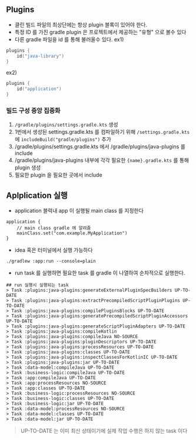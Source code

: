 ## Plugins 
- 클린 빌드 파일의 최상단에는 항상 plugin 블록이 있어야 한다.
- 특정 ID 를 가진 gradle plugin 은 프로젝트에서 제공하는 "유형" 으로 볼수 있다
- 다른 gradle 파일을 id 를 통해 불러올수 있다.
ex1)
```kotlin
plugins {
    id("java-library")
}
```
ex2) 
```kotlin
plugins {
    id("application")
}
```

### 빌드 구성 중앙 집중화
1. `/gradle/plugins/settings.gradle.kts` 생성
2. 1번에서 생성된 settings.gradle.kts 를 컴파일하기 위해 `/settings.gradle.kts` 에 `includeBuild("gradle/plugins")` 추가
3. /gradle/plugins/settings.gradle.kts 에서 /gradle/plugins/java-plugins 를 include
4. /gradle/plugins/java-plugins 내부에 각각 필요한 `{name}.gradle.kts` 를 통해 plugin 생성
5. 필요한 plugin 을 필요한 곳에서 include 

## Aplplication 실행
- application 블럭내 app 이 실행될 main class 를 지정한다
```agsl
application {
    // main class gradle 에 알려줌
    mainClass.set("com.example.MyApplication")
}
```
- idea 혹은 터미널에서 실행 가능하다
```shell
./gradlew :app:run --console=plain  
```

- run task 를 실행하면 필요한 task 를 gradle 이 나열하여 순차적으로 실행한다. 
```shell
## run 실행시 실행되는 task
> Task :plugins:java-plugins:generateExternalPluginSpecBuilders UP-TO-DATE
> Task :plugins:java-plugins:extractPrecompiledScriptPluginPlugins UP-TO-DATE
> Task :plugins:java-plugins:compilePluginsBlocks UP-TO-DATE
> Task :plugins:java-plugins:generatePrecompiledScriptPluginAccessors UP-TO-DATE
> Task :plugins:java-plugins:generateScriptPluginAdapters UP-TO-DATE
> Task :plugins:java-plugins:compileKotlin
> Task :plugins:java-plugins:compileJava NO-SOURCE
> Task :plugins:java-plugins:pluginDescriptors UP-TO-DATE
> Task :plugins:java-plugins:processResources UP-TO-DATE
> Task :plugins:java-plugins:classes UP-TO-DATE
> Task :plugins:java-plugins:inspectClassesForKotlinIC UP-TO-DATE
> Task :plugins:java-plugins:jar UP-TO-DATE
> Task :data-model:compileJava UP-TO-DATE
> Task :business-logic:compileJava UP-TO-DATE
> Task :app:compileJava UP-TO-DATE
> Task :app:processResources NO-SOURCE
> Task :app:classes UP-TO-DATE
> Task :business-logic:processResources NO-SOURCE
> Task :business-logic:classes UP-TO-DATE
> Task :business-logic:jar UP-TO-DATE
> Task :data-model:processResources NO-SOURCE
> Task :data-model:classes UP-TO-DATE
> Task :data-model:jar UP-TO-DATE
```
> UP-TO-DATE 는 이미 최신 상태이기에 실제 작업 수행은 하지 않는 task 이다

